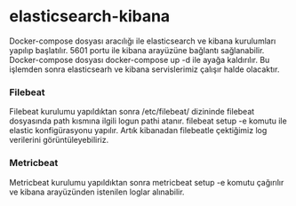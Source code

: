 #   elasticsearch-kibana

Docker-compose dosyası aracılığı ile elasticsearch ve kibana kurulumları yapılıp başlatılır. 5601 portu ile kibana arayüzüne bağlantı sağlanabilir.
Docker-compose dosyası docker-compose up -d ile ayağa kaldırılır. Bu işlemden sonra elasticsearh ve kibana servislerimiz çalışır halde olacaktır.
### Filebeat

Filebeat kurulumu yapıldıktan sonra /etc/filebeat/ dizininde filebeat dosyasında path kısmına ilgili logun pathi atanır. filebeat setup -e komutu ile elastic konfigürasyonu yapılır.
Artık kibanadan filebeatle çektiğimiz log verilerini görüntüleyebiliriz.

### Metricbeat 

Metricbeat kurulumu yapıldıktan sonra metricbeat setup -e komutu çağırılır ve kibana arayüzünden istenilen loglar alınabilir.


